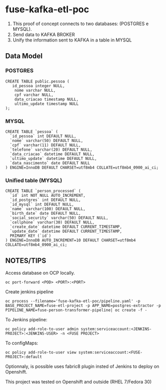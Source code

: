 

# fuse-kafka-etl-poc

 1. This proof of concept connects to two databases: (POSTGRES e  MYSQL).	 
 2. Send data to KAFKA BROKER   
 3. Unify the information sent to KAFKA in a  table in MYSQL

## Data Model

### POSTGRES 

    CREATE TABLE public.pessoa (
       id_pessoa integer NULL,
    	nome varchar NULL,
    	cpf varchar NULL,
    	data_criacao timestamp NULL,
    	ultimo_update timestamp NULL
    );

### MYSQL

    CREATE TABLE `pessoa` (
      `id_pessoa` int DEFAULT NULL,
      `nome` varchar(50) DEFAULT NULL,
      `cpf` varchar(11) DEFAULT NULL,
      `telefone` varchar(20) DEFAULT NULL,
      `data_criacao` datetime DEFAULT NULL,  
      `ultimo_update` datetime DEFAULT NULL,
      `data_nascimento` date DEFAULT NULL  
    ) ENGINE=InnoDB DEFAULT CHARSET=utf8mb4 COLLATE=utf8mb4_0900_ai_ci;

###  Unified table (MYSQL) 
    CREATE TABLE `person_processed` (
      `id` int NOT NULL AUTO_INCREMENT,
      `id_postgres` int DEFAULT NULL,
      `id_mysql` int DEFAULT NULL,
      `name` varchar(100) DEFAULT NULL,
      `birth_date` date DEFAULT NULL,
      `social_security` varchar(50) DEFAULT NULL,
      `cellphone` varchar(30) DEFAULT NULL,
      `create_date` datetime DEFAULT CURRENT_TIMESTAMP,
      `update_date` datetime DEFAULT CURRENT_TIMESTAMP,
      PRIMARY KEY (`id`)
    ) ENGINE=InnoDB AUTO_INCREMENT=10 DEFAULT CHARSET=utf8mb4 COLLATE=utf8mb4_0900_ai_ci;


## NOTES/TIPS

Access database on OCP locally.

    oc port-forward <POD> <PORT>:<PORT>
    
Create jenkins pipeline 

	oc process --filename='fuse-kafka-etl-poc/pipeline.yaml' -p BASE_PROJECT_NAME=fuse-etl-project -p APP_NAME=postgres-extractor -p PIPELINE_NAME=fuse-person-transformer-pipeline| oc create -f -

To Jenkins pipeline:

	oc policy add-role-to-user admin system:serviceaccount:<JENKINS-PROJECT>:<JENKINS-USER> -n <FUSE PROJECT>
	
To configMaps:

	oc policy add-role-to-user view system:serviceaccount:<FUSE-PROJECT>:default	 

 
Optionnaly, is possible uses fabric8 plugin insted of Jenkins to deploy on Openshift.
 
This project was tested on Openshift and outside (RHEL 7/Fedora 30)
 


